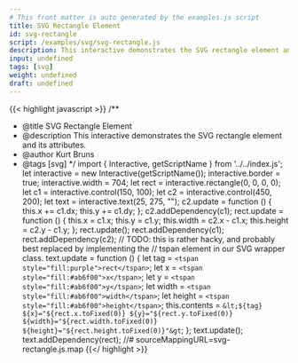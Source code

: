 ```yaml
---
# This front matter is auto generated by the examples.js script
title: SVG Rectangle Element
id: svg-rectangle
script: /examples/svg/svg-rectangle.js
description: This interactive demonstrates the SVG rectangle element and its attributes.
input: undefined
tags: [svg]
weight: undefined
draft: undefined
---
```


{{< highlight javascript >}}
/**
* @title SVG Rectangle Element
* @description This interactive demonstrates the SVG rectangle element and its attributes.
* @author Kurt Bruns
* @tags [svg]
*/
import { Interactive, getScriptName } from '../../index.js';
let interactive = new Interactive(getScriptName());
interactive.border = true;
interactive.width = 704;
let rect = interactive.rectangle(0, 0, 0, 0);
let c1 = interactive.control(150, 100);
let c2 = interactive.control(450, 200);
let text = interactive.text(25, 275, "");
c2.update = function () {
    this.x += c1.dx;
    this.y += c1.dy;
};
c2.addDependency(c1);
rect.update = function () {
    this.x = c1.x;
    this.y = c1.y;
    this.width = c2.x - c1.x;
    this.height = c2.y - c1.y;
};
rect.update();
rect.addDependency(c1);
rect.addDependency(c2);
// TODO: this is rather hacky, and probably best replaced by implementing the
// tspan element in our SVG wrapper class.
text.update = function () {
    let tag = `<tspan style="fill:purple">rect</tspan>`;
    let x = `<tspan style="fill:#ab6f00">x</tspan>`;
    let y = `<tspan style="fill:#ab6f00">y</tspan>`;
    let width = `<tspan style="fill:#ab6f00">width</tspan>`;
    let height = `<tspan style="fill:#ab6f00">height</tspan>`;
    this.contents = `&lt;${tag} ${x}="${rect.x.toFixed(0)}
                              ${y}="${rect.y.toFixed(0)}
                              ${width}="${rect.width.toFixed(0)}
                              ${height}="${rect.height.toFixed(0)}"&gt`;
};
text.update();
text.addDependency(rect);
//# sourceMappingURL=svg-rectangle.js.map
{{</ highlight >}}


